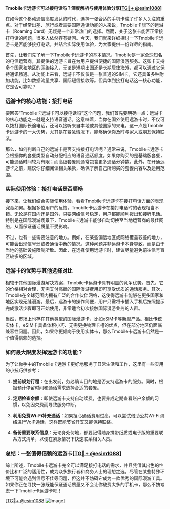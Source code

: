 **Tmobile卡远游卡可以接电话吗？深度解析与使用体验分享[[TG💪+ @esim1088](https://t.me/s/esim1088)]**

在如今这个移动通信高度发达的时代，选择一张合适的手机卡成了许多人关注的重点。对于经常出差、旅行或者需要国际通话功能的人来说，Tmobile卡旗下的远游卡（Roaming Card）无疑是一个非常热门的选择。然而，关于这张卡能否正常接打电话的问题，很多人依然存有疑问。今天，我们就来详细探讨一下Tmobile卡远游卡是否能够接打电话，并结合实际使用体验，为大家提供一份详尽的指南。

首先，让我们先了解一下Tmobile卡远游卡的基本情况。Tmobile是一家全球知名的电信运营商，其提供的远游卡旨在为用户提供便捷的国际漫游服务。这张卡支持多个国家和地区的网络接入，无论是短期出国还是长期居住海外，都可以通过它保持通讯畅通。从功能上来看，远游卡不仅仅是一张普通的SIM卡，它还具备多种附加功能，比如数据流量共享、国际短信接收等。但具体到接打电话这一核心功能，它是否可靠呢？

### **远游卡的核心功能：接打电话**

要回答“Tmobile卡远游卡可以接电话吗”这个问题，我们首先要明确一点：远游卡的核心功能之一就是支持语音通话。这意味着，当你在国外使用远游卡时，不仅可以拨打国际长途电话，还可以接听来自本地或其他国家的来电。这一点是Tmobile卡远游卡的一大优势，尤其是在紧急情况下，能够确保你及时与家人或朋友保持联系。

那么，如何判断自己的远游卡是否支持接打电话呢？通常来说，Tmobile卡远游卡会根据你的套餐类型自动分配相应的语音通话额度。如果你购买的是基础版套餐，可能通话时间较为有限；而高级套餐则通常包含更多通话分钟数。此外，在开通远游卡之前，建议你仔细阅读相关条款，确保了解自己所购买的套餐内容以及适用范围。

### **实际使用体验：接打电话是否顺畅**

接下来，让我们结合实际使用体验，看看Tmobile卡远游卡在接打电话方面的表现究竟如何。根据多位用户的反馈，Tmobile卡远游卡在接打电话时的表现相当不错。无论是在国内还是国外，只要网络信号稳定，用户都能顺利拨出和接听电话。特别是在国际漫游场景下，Tmobile卡远游卡能够自动切换至当地运营商的最佳网络，从而保证通话质量不受影响。

不过，也有一些需要注意的地方。例如，在某些偏远地区或网络覆盖较差的地方，可能会出现信号弱或者通话中断的情况。这种问题并非远游卡本身导致，而是由于当地的基础设施限制所致。因此，在选择使用远游卡时，建议尽量避免前往信号盲区较多的区域。

### **远游卡的优势与其他选择对比**

相较于其他国际漫游解决方案，Tmobile卡远游卡具有明显的竞争优势。首先，它的价格相对合理，无需支付高额的国际漫游费用即可享受优质的通话服务。其次，Tmobile在全球范围内拥有广泛的合作伙伴网络，这使得远游卡能够在更多国家和地区实现无缝漫游。最后，远游卡的操作简便，用户只需将卡插入手机后按照提示完成激活步骤即可开始使用，非常适合初次接触国际漫游业务的人群。

当然，市场上也存在其他类型的国际漫游卡，比如eSIM卡等新型产品。相比传统实体卡，eSIM卡具备体积小巧、无需更换物理卡槽的优点，但在部分地区仍面临兼容性问题。因此，如果你更倾向于使用实体卡，那么Tmobile卡远游卡仍然是一个值得信赖的选择。

### **如何最大限度发挥远游卡的功能？**

为了让你手中的Tmobile卡远游卡更好地服务于日常生活和工作，这里有一些实用的小技巧供参考：

1. **提前规划行程**：在出发前，务必确认目的地是否支持远游卡的服务。同时，根据预计停留时间和通话需求选择合适的套餐。
   
2. **定期检查余额**：即使远游卡支持自动续费，也要养成定期查看账户余额的习惯，以免因欠费而导致服务中断。

3. **利用免费Wi-Fi补充通话**：如果担心通话费用过高，可以尝试借助公共Wi-Fi网络进行VoIP通话，这样既能节省开支又能保持联络。

4. **备份重要联系信息**：无论身处何地，都要记得随身携带纸质或电子版的重要联系方式清单，以便在紧急情况下快速联系相关人员。

### **总结：一张值得信赖的远游卡[[TG💪+ @esim1088](https://t.me/s/esim1088)]**

综上所述，Tmobile卡远游卡完全可以满足接打电话的需求，并且凭借其出色的性价比和广泛的适用性，成为众多旅行者和商务人士的理想之选。尽管在某些特殊环境下可能会遇到信号不佳等问题，但这并不妨碍它成为一款优秀的国际漫游工具。如果你正在寻找一张既能保证通话质量又不会让你破费太多的手机卡，那么不妨考虑一下Tmobile卡远游卡吧！

[[TG💪+ @esim1088](https://t.me/s/esim1088) ![Image](https://i.postimg.cc/4NQfJmqS/Snipaste-2025-05-13-00-14-12.png)]